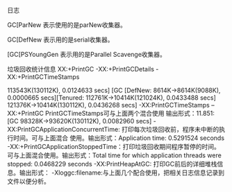 





日志

GC[ParNew 表示使用的是parNew收集器。

GC[DefNew 表示用的是serial收集器。

[GC[PSYoungGen 表示用的是Parallel Scavenge收集器。


垃圾回收统计信息
XX:+PrintGC 
-XX:+PrintGCDetails 
-XX:+PrintGCTimeStamps


113543K(130112K), 0.0124633 secs] [GC [DefNew: 8614K->8614K(9088K), 0.0000665 secs][Tenured: 
112761K->10414K(121024K), 0.0433488 secs] 121376K->10414K(130112K), 0.0436268 secs] 
-XX:PrintGCTimeStamps –XX:+PrintGC 
PrintGCTimeStamps可与上面两个混合使用 
输出形式：11.851: [GC 98328K->93620K(130112K), 0.0082960 secs] 
-XX:PrintGCApplicationConcurrentTime: 
打印每次垃圾回收前，程序未中断的执行时间。可与上面混合 
使用。输出形式：Application time: 0.5291524 seconds 
-XX:+PrintGCApplicationStoppedTime：打印垃圾回收期间程序暂停的时间。可与上面混合使用。输出形式：Total time for which application threads were stopped: 0.0468229 seconds 
-XX:PrintHeapAtGC: 
打印GC前后的详细堆栈信息。输出形式： 
-Xloggc:filename:与上面几个配合使用，把相关日志信息记录到文件以便分析。